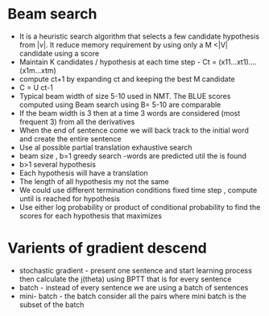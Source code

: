 # Beam search
- It is a heuristic search algorithm that selects a few candidate hypothesis from |v|. It reduce memory requirement by using only a M <|V| candidate using a score
- Maintain K candidates / hypothesis at each time step - Ct = (x11...xt1)....(x1m...xtm)
- compute ct+1 by expanding ct and keeping the best M candidate 
- C = U ct-1
- Typical beam width of size 5-10 used in NMT. The BLUE scores computed using Beam search using B= 5-10 are comparable
- If the beam width is 3 then at a time 3 words are considered (most frequent 3) from all the derivatives
- When the end of sentence come we will back track to the initial word and create the entire sentence
- Use al possible partial translation exhaustive search 
- beam size , b=1 greedy search -words are predicted util the <EOS> is found 
- b>1 several hypothesis
- Each hypothesis will have a translation
- The length of all hypothesis my not the same
- We could use different termination conditions fixed time step , compute until <EOS> is reached for hypothesis
- Use either log probability or product of conditional probability to find the scores for each hypothesis that maximizes 
# Varients of gradient descend
- stochastic gradient - present one sentence and start learning process then calculate the j(theta) using BPTT that is for every sentence
- batch - instead of every sentence we are using a batch of sentences
- mini- batch - the batch consider all the pairs where mini batch is the subset of the batch
